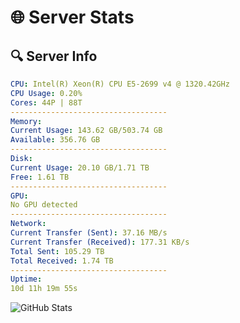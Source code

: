 # 🌐 Server Stats
## 🔍 Server Info
```yaml
CPU: Intel(R) Xeon(R) CPU E5-2699 v4 @ 1320.42GHz
CPU Usage: 0.20%
Cores: 44P | 88T
-----------------------------------
Memory:
Current Usage: 143.62 GB/503.74 GB
Available: 356.76 GB
-----------------------------------
Disk:
Current Usage: 20.10 GB/1.71 TB
Free: 1.61 TB
-----------------------------------
GPU:
No GPU detected
-----------------------------------
Network:
Current Transfer (Sent): 37.16 MB/s
Current Transfer (Received): 177.31 KB/s
Total Sent: 105.29 TB
Total Received: 1.74 TB
-----------------------------------
Uptime:
10d 11h 19m 55s
```
![GitHub Stats](https://img.shields.io/badge/Updated-2025-02-18_10:03:13-blue)